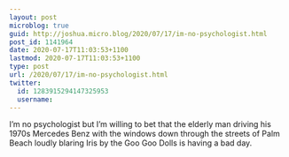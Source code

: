 ```yaml
---
layout: post
microblog: true
guid: http://joshua.micro.blog/2020/07/17/im-no-psychologist.html
post_id: 1141964
date: 2020-07-17T11:03:53+1100
lastmod: 2020-07-17T11:03:53+1100
type: post
url: /2020/07/17/im-no-psychologist.html
twitter:
  id: 1283915294147325953
  username: 
---
```

I’m no psychologist but I’m willing to bet that the elderly man driving his 1970s Mercedes Benz with the windows down through the streets of Palm Beach loudly blaring Iris by the Goo Goo Dolls is having a bad day.
